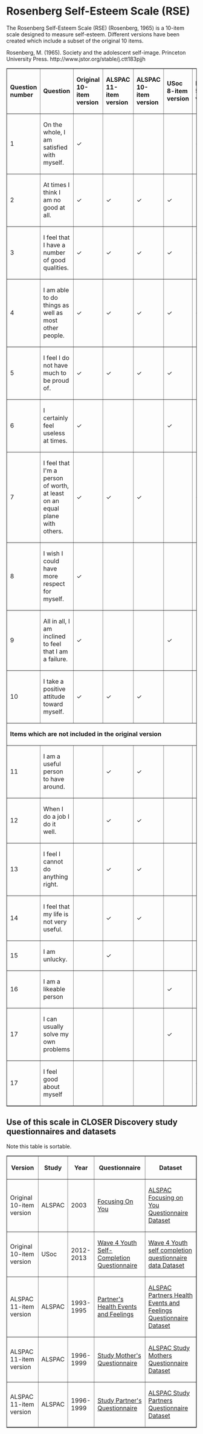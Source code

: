<h1>
Rosenberg Self-Esteem Scale (RSE)
</h1>
<p>
  The Rosenberg Self-Esteem Scale (RSE) (Rosenberg, 1965) is a 10-item scale designed to measure self-esteem. 
  Different versions have been created which include a subset of the original 10 items.
</p>
<p>
      Rosenberg, M. (1965). Society and the adolescent self-image. 
    Princeton University Press. http://www.jstor.org/stable/j.ctt183pjjh
    <a href="http://www.jstor.org/stable/j.ctt183pjjh">
  </a>
</p>
<table border="1" cellspacing="0" cellpadding="0" width="95%">
  <colgroup>
      <col>
  </colgroup>
  <colgroup>
      <col>
  </colgroup>
  <colgroup>
      <col>
  </colgroup>
  <colgroup>
      <col>
  </colgroup>
  <colgroup>
      <col>
  </colgroup>
  <tbody>
      <tr>
          <td>
              <p>
                  <strong>Question    number</strong>
              </p>
          </td>
          <td>
              <p>
                  <strong>Question</strong>
              </p>
          </td>
          <td>
              <p>
                  <strong>Original    10-item version</strong>
              </p>
          </td>
          <td>
              <p>
                  <strong>ALSPAC    11-item version</strong>
              </p>
          </td>
         <td>
              <p>
                  <strong>ALSPAC    10-item version</strong>
              </p>
          </td>
          <td>
              <p>
                  <strong>USoc 8-item version</strong>
              </p>
          </td>
          <td>
              <p>
                  <strong>MCS 5-item version</strong>
              </p>
          </td>
      </tr>
      <tr>
          <td>
              <p>
                  1
              </p>
          </td>
          <td>
              <p>
                  On the whole, I am satisfied with myself.
              </p>
          </td>
          <td>
              <p>
                  ✓
              </p>
          </td>
          <td>
              <p>
              </p>
          </td>
          <td>
              <p>
              </p>
          </td>
         <td>
              <p>
              </p>
          </td>
        <td>
              <p>
                  ✓
              </p>
          </td>
      </tr>
    <tr>
          <td>
              <p>
                  2
              </p>
          </td>
          <td>
              <p>
                  At times I think I am no good at all.
              </p>
          </td>
          <td>
              <p>
                  ✓
              </p>
          </td>
          <td>
              <p>
                ✓
              </p>
          </td>
          <td>
              <p>
                ✓
              </p>
          </td>
         <td>
              <p>
                ✓
              </p>
          </td>
        <td>
              <p>
              </p>
          </td>
      </tr>
    <tr>
          <td>
              <p>
                  3
              </p>
          </td>
          <td>
              <p>
                  I feel that I have a number of good qualities.
              </p>
          </td>
          <td>
              <p>
                  ✓
              </p>
          </td>
          <td>
              <p>
                ✓
              </p>
          </td>
          <td>
              <p>
                ✓
              </p>
          </td>
         <td>
              <p>
                ✓
              </p>
          </td>
        <td>
              <p>
                ✓
              </p>
          </td>
      </tr>
    <tr>
          <td>
              <p>
                  4
              </p>
          </td>
          <td>
              <p>
                  I am able to do things as well as most other people.
              </p>
          </td>
          <td>
              <p>
                  ✓
              </p>
          </td>
          <td>
              <p>
                ✓
              </p>
          </td>
          <td>
              <p>
                ✓
              </p>
          </td>
      <td>
              <p>
                ✓
              </p>
          </td><td>
              <p>
                ✓
              </p>
          </td>
      <tr>
          <td>
              <p>
                  5
              </p>
          </td>
          <td>
              <p>
                  I feel I do not have much to be proud of.
              </p>
          </td>
          <td>
              <p>
                  ✓
              </p>
          </td>
          <td>
              <p>
                ✓
              </p>
          </td>
          <td>
              <p>
                 ✓
              </p>
          </td>
         <td>
              <p>
                ✓
              </p>
          </td>
        <td>
              <p>
              </p>
          </td>
      </tr>
    <tr>
          <td>
              <p>
                  6
              </p>
          </td>
          <td>
              <p>
                  I certainly feel useless at times.
              </p>
          </td>
          <td>
              <p>
                  ✓
              </p>
          </td>
          <td>
              <p>
              </p>
          </td>
          <td>
              <p>
              </p>
          </td>
         <td>
              <p>
                ✓
              </p>
          </td>
        <td>
              <p>
              </p>
          </td>
      </tr>
    <tr>
          <td>
              <p>
                  7
              </p>
          </td>
          <td>
              <p>
                  I feel that I'm a person of worth, at least on an equal plane with others.
              </p>
          </td>
          <td>
              <p>
                  ✓
              </p>
          </td>
          <td>
              <p>
                ✓
              </p>
          </td>
          <td>
              <p>
                ✓
              </p>
          </td>
         <td>
              <p>
              </p>
          </td>
        <td>
              <p>
                ✓
              </p>
          </td>
      </tr> 
    <tr>
          <td>
              <p>
                  8
              </p>
          </td>
          <td>
              <p>
                  I wish I could have more respect for myself.
              </p>
          </td>
          <td>
              <p>
                  ✓
              </p>
          </td>
          <td>
              <p>
              </p>
          </td>
          <td>
              <p>
              </p>
          </td>
         <td>
              <p>
              </p>
          </td>
        <td>
              <p>
              </p>
          </td>
      </tr>
    <tr>
          <td>
              <p>
                  9
              </p>
          </td>
          <td>
              <p>
                  All in all, I am inclined to feel that I am a failure.
              </p>
          </td>
          <td>
              <p>
                  ✓
              </p>
          </td>
          <td>
              <p>
              </p>
          </td>
          <td>
              <p>
              </p>
          </td>
         <td>
              <p>
                ✓
              </p>
          </td>
        <td>
              <p>
              </p>
          </td>
      </tr>
    <tr>
          <td>
              <p>
                  10
              </p>
          </td>
          <td>
              <p>
                  I take a positive attitude toward myself.
              </p>
          </td>
          <td>
              <p>
                  ✓
              </p>
          </td>
          <td>
              <p>
                 ✓
              </p>
          </td>
          <td>
              <p>
                 ✓
              </p>
          </td>
         <td>
              <p>
              </p>
          </td>
        <td>
              <p>
              </p>
          </td>
      </tr>
      <tr>
          <td colspan="7">
              <p>
                  <strong>
                      Items    which are not included in the original version
                  </strong>
              </p>
          </td>
      </tr>
      <tr>
          <td>
              <p>
                  11
              </p>
          </td>
          <td>
              <p>
                  I am a useful person to have around.
              </p>
          </td>
          <td>
          </td>
          <td>
              <p>
                 ✓
              </p>
          </td>
          <td>
              <p>
                  ✓
              </p>
          </td>
        <td>
              <p>
              </p>
          </td>
        <td>
              <p>
              </p>
          </td>
      </tr>
      <tr>
          <td>
              <p>
                  12
              </p>
          </td>
          <td>
              <p>
                  When I do a job I do it well.
              </p>
          </td>
          <td>
          </td>
          <td>
              <p>
                 ✓
              </p>
          </td>
          <td>
              <p>
                  ✓
              </p>
          </td>
        <td>
              <p>
              </p>
          </td>
        <td>
              <p>
              </p>
          </td>
      </tr>
     <tr>
          <td>
              <p>
                  13
              </p>
          </td>
          <td>
              <p>
                  I feel I cannot do anything right.
              </p>
          </td>
          <td>
          </td>
          <td>
              <p>
                 ✓
              </p>
          </td>
          <td>
              <p>
                  ✓
              </p>
          </td>
        <td>
              <p>
              </p>
          </td>
        <td>
              <p>
              </p>
          </td>
      </tr>
     <tr>
          <td>
              <p>
                  14
              </p>
          </td>
          <td>
              <p>
                  I feel that my life is not very useful.
              </p>
          </td>
          <td>
          </td>
          <td>
              <p>
                 ✓
              </p>
          </td>
          <td>
              <p>
                  ✓
              </p>
          </td>
        <td>
              <p>
              </p>
          </td>
        <td>
              <p>
              </p>
          </td>
      </tr>
    <tr>
          <td>
              <p>
                  15
              </p>
          </td>
          <td>
              <p>
                  I am unlucky.
              </p>
          </td>
          <td>
          </td>
          <td>
              <p>
                 ✓
              </p>
          </td>
          <td>
              <p>
              </p>
          </td>
        <td>
              <p>
              </p>
          </td>
        <td>
              <p>
              </p>
          </td>
      </tr>
    <tr>
          <td>
              <p>
                  16
              </p>
          </td>
          <td>
              <p>
                  I am a likeable person
              </p>
          </td>
          <td>
          </td>
          <td>
              <p>
              </p>
          </td>
          <td>
              <p>
              </p>
          </td>
        <td>
              <p>
                ✓
              </p>
          </td>
        <td>
              <p>
              </p>
          </td>
      </tr>
    <tr>
          <td>
              <p>
                  17
              </p>
          </td>
          <td>
              <p>
                  I can usually solve my own problems
              </p>
          </td>
          <td>
          </td>
          <td>
              <p>
              </p>
          </td>
          <td>
              <p>
              </p>
          </td>
        <td>
              <p>
                ✓
              </p>
          </td>
        <td>
              <p>
              </p>
          </td>
      </tr>
     <tr>
          <td>
              <p>
                  17
              </p>
          </td>
          <td>
              <p>
                  I feel good about myself
              </p>
          </td>
          <td>
          </td>
          <td>
              <p>
              </p>
          </td>
          <td>
              <p>
              </p>
          </td>
        <td>
              <p>
              </p>
          </td>
        <td>
              <p>
                 ✓
              </p>
          </td>
      </tr>
  </tbody>
</table>
<h2>
  Use  of this scale in CLOSER Discovery study questionnaires and datasets
</h2>
Note this table is sortable.
<table class="table sortable" border="1" cellspacing="0" cellpadding="0" width="95%">
  <colgroup>
      <col>
  </colgroup>
  <colgroup>
      <col>
  </colgroup>
  <colgroup>
      <col>
  </colgroup>
  <colgroup>
      <col>
  </colgroup>
  <colgroup>
      <col>
  </colgroup>
  <thead>
      <tr>
          <th title="Background colour :">
                 <p>
                  <strong>Version</strong>
              </p>
          </th>
          <th title="Background colour :">
              <p>
                  <strong>Study</strong>
              </p>
          </th>
          <th>
              <p>
                  <strong>Year</strong>
              </p>
          </th>
          <th title="Background colour :">
              <p>
                  <strong>Questionnaire</strong>
              </p>
          </th>
          <th title="Background colour :">
              <p>
                  <strong>Dataset</strong>
              </p>
          </th>
      </tr>
      </thead><tbody>
      <tr>
          <td>
              <p>
                  Original    10-item version
              </p>
          </td>
          <td>
              <p>
                  ALSPAC
              </p>
          </td>
          <td>
              <p>
                  2003
              </p>
          </td>
          <td>
              <p>
                  <a href="https://discovery.closer.ac.uk/item/uk.alspac/4822fef4-23b0-403e-a3e2-943d343217dd/1">
                      Focusing On You
                  </a>
              </p>
          </td>
          <td>
              <p>
                  <a href="https://discovery.closer.ac.uk/item/uk.alspac/ead0a043-b100-4e46-ae7a-c14297c13adc/1">
                      ALSPAC Focusing on You Questionnaire Dataset
                  </a>
              </p>
          </td>
      </tr>
        <tr>
          <td>
              <p>
                  Original    10-item version
              </p>
          </td>
          <td>
              <p>
                  USoc
              </p>
          </td>
          <td>
              <p>
                  2012-2013
              </p>
          </td>
          <td>
              <p>
                  <a href="https://discovery.closer.ac.uk/item/uk.iser.ukhls/23dc250f-2372-4514-b8f1-7dba86c46262">
                      Wave 4 Youth Self-Completion Questionnaire
                  </a>
              </p>
          </td>
          <td>
              <p>
                  <a href="https://discovery.closer.ac.uk/item/uk.iser.ukhls/68af3439-dd6b-4735-969f-32ef2fd5dca3">
                      Wave 4 Youth self completion questionnaire data Dataset
                  </a>
              </p>
          </td>
      </tr>
        <tr>
          <td>
              <p>
                  ALSPAC 11-item version
              </p>
          </td>
          <td>
              <p>
                  ALSPAC
              </p>
          </td>
          <td>
              <p>
                  1993-1995
              </p>
          </td>
          <td>
              <p>
                  <a href="https://discovery.closer.ac.uk/item/uk.alspac/5057b4b7-4dcb-4d40-8ccc-6d254cc1f602/1">
                      Partner's Health Events and Feelings
                  </a>
              </p>
          </td>
          <td>
              <p>
                  <a href="https://discovery.closer.ac.uk/item/uk.alspac/3bda815f-c729-4729-a247-731843ad249c/1">
                      ALSPAC Partners Health Events and Feelings Questionnaire Dataset
                  </a>
              </p>
          </td>
      </tr>
          <tr>
          <td>
              <p>
                  ALSPAC 11-item version
              </p>
          </td>
          <td>
              <p>
                  ALSPAC
              </p>
          </td>
          <td>
              <p>
                  1996-1999
              </p>
          </td>
          <td>
              <p>
                  <a href="https://discovery.closer.ac.uk/item/uk.alspac/99a6dd3b-050a-4bd7-ae7a-19bfe4cc10f4/1">
                      Study Mother's Questionnaire
                  </a>
              </p>
          </td>
          <td>
              <p>
                  <a href="https://discovery.closer.ac.uk/item/uk.alspac/dc5ab67b-3274-4832-b5d9-93571b840622/1">
                      ALSPAC Study Mothers Questionnaire Dataset
                  </a>
              </p>
          </td>
      </tr>
        <tr>
          <td>
              <p>
                  ALSPAC 11-item version
              </p>
          </td>
          <td>
              <p>
                  ALSPAC
              </p>
          </td>
          <td>
              <p>
                  1996-1999
              </p>
          </td>
          <td>
              <p>
                  <a href="https://discovery.closer.ac.uk/item/uk.alspac/82383e63-c605-49af-9da0-caed043e3d5a/1">
                      Study Partner's Questionnaire
                  </a>
              </p>
          </td>
          <td>
              <p>
                  <a href="https://discovery.closer.ac.uk/item/uk.alspac/6b73c22d-0c94-43e9-b9fa-4c66cbec69c3/1">
                      ALSPAC Study Partners Questionnaire Dataset
                  </a>
              </p>
          </td>
      </tr>
  </tbody>
</table>
